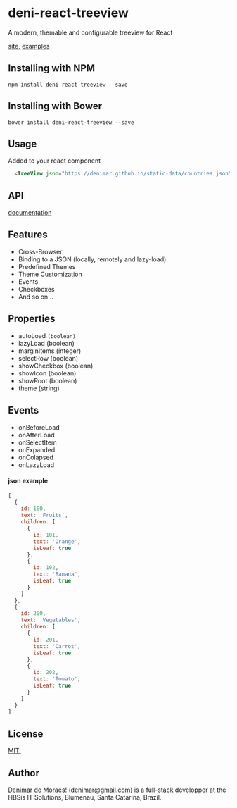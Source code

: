 # deni-react-treeview
A modern, themable and configurable treeview for React

[site](https://denimar.github.io/deni-react-treeview/), [examples](https://denimar.github.io/deni-react-treeview/examples)


## Installing with NPM

```
npm install deni-react-treeview --save
```

## Installing with Bower

```
bower install deni-react-treeview --save
```

## Usage

Added to your react component
```html
  <TreeView json="https://denimar.github.io/static-data/countries.json" showCheckbox={true} </TreeView>
```

## API
[documentation](https://denimar.github.io/deni-react-treeview/api.html)

## Features
* Cross-Browser.
* Binding to a JSON (locally, remotely and lazy-load)
* Predefined Themes
* Theme Customization
* Events
* Checkboxes
* And so on...

## Properties
* autoLoad ```(boolean)```
* lazyLoad (boolean)
* marginItems (integer)
* selectRow (boolean)
* showCheckbox (boolean)
* showIcon (boolean)
* showRoot (boolean)
* theme (string)

## Events
* onBeforeLoad
* onAfterLoad
* onSelectItem
* onExpanded
* onColapsed
* onLazyLoad

#### json example

```javascript
[
  {
    id: 100,
    text: 'Fruits',
    children: [
      {
        id: 101,
        text: 'Orange',
        isLeaf: true
      },
      {
        id: 102,
        text: 'Banana',
        isLeaf: true
      }
    ]
  },
  {
    id: 200,
    text: 'Vegetables',
    children: [
      {
        id: 201,
        text: 'Carrot',
        isLeaf: true
      },
      {
        id: 202,
        text: 'Tomato',
        isLeaf: true
      }
    ]
  }
]
```

## License

[MIT.](https://raw.githubusercontent.com/denimar/deni-react-treeview/master/LICENSE-MIT)

## Author

[Denimar de Moraes!](http://github.com/denimar) (denimar@gmail.com) is a full-stack developper at the HBSis IT Solutions, Blumenau, Santa Catarina, Brazil.
